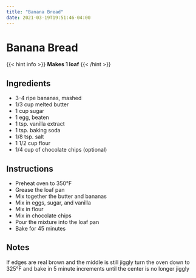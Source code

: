 ```yaml
---
title: "Banana Bread"
date: 2021-03-19T19:51:46-04:00
---
```


# Banana Bread

{{< hint info >}}
**Makes 1 loaf**
{{< /hint >}}

## Ingredients

- 3-4 ripe bananas, mashed
- 1/3 cup melted butter
- 1 cup sugar
- 1 egg, beaten
- 1 tsp. vanilla extract
- 1 tsp. baking soda
- 1/8 tsp. salt
- 1 1/2 cup flour
- 1/4 cup of chocolate chips (optional)

## Instructions

- Preheat oven to 350&deg;F
- Grease the loaf pan
- Mix together the butter and bananas
- Mix in eggs, sugar, and vanilla
- Mix in flour
- Mix in chocolate chips
- Pour the mixture into the loaf pan
- Bake for 45 minutes

## Notes

If edges are real brown and the middle is still jiggly turn the oven down to 325&deg;F and bake in 5 minute increments until the center is no longer jiggly